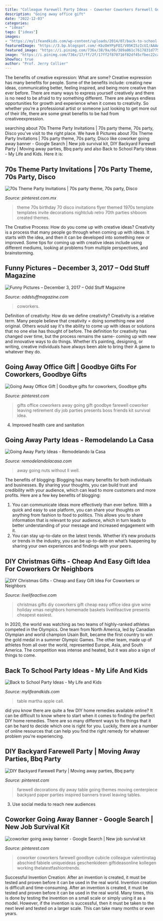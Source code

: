 ```yaml
---
title: "Colleague Farewell Party Ideas - Coworker Coworkers Farewell Goodbye Cubicle Colleague Valentinstag Abschied Fabiele Uniqueideas Geschenkideen Giftideasonline Kollegen Working Thelatestfashiontrends"
description: "Going away office gift"
date: "2022-12-03"
categories:
- "ideas"
tags: ["ideas"]
images:
- "https://mylifeandkids.com/wp-content/uploads/2014/07/back-to-school-party-4.jpg"
featuredImage: "https://3.bp.blogspot.com/-KbzOmYPpFOI/V05KI5zIcUI/AAAAAAAAb6Q/zJFwViRIfqAIz8eyAYIjvrHFqHMXFi80ACKgB/s1600/well%2Bgo%2Bnuts%2Bwithout%2Byou.jpg"
featured_image: "https://i.pinimg.com/736x/38/9a/06/389a061c7617831d775dd79720d3fb34--office-parties-office-gifts.jpg"
image: "https://i.pinimg.com/736x/17/ff/2f/17ff2f870716f82df45cfbec22ca51de--hawai-party-farewell-parties.jpg"
ShowToc: true
author: "Prof. Jerry Collier"
---
```



The benefits of creative expression: What are some?
Creative expression has many benefits for people. Some of the benefits include: creating new ideas, communicating better, feeling inspired, and being more creative than ever before. There are many ways to express yourself creatively and there is no need to be afraid to try something different. There are always endless opportunities for growth and experience when it comes to creativity. So whether you’re a professional artist or someone just looking to get more out of their life, there are some great benefits to be had from creativeexpression.

	

		
searching about 70s Theme Party Invitations | 70s party theme, 70s party, Disco you've visit to the right place. We have 8 Pictures about 70s Theme Party Invitations | 70s party theme, 70s party, Disco like coworker going away banner - Google Search | New job survival kit, DIY Backyard Farewell Party | Moving away parties, Bbq party and also Back to School Party Ideas - My Life and Kids. Here it is:
		
    
## 70s Theme Party Invitations | 70s Party Theme, 70s Party, Disco

<img loading=lazy src="https://i.pinimg.com/736x/3d/82/ef/3d82ef8b21b8ea8ab4e85964feeae544.jpg" onerror="this.onerror=null;this.src='https://tse2.mm.bing.net/th?id=OIP.nEA5wV56CjpwP2oE7pDd1AHaLc&amp;pid=15.1';" alt="70s Theme Party Invitations | 70s party theme, 70s party, Disco">

_Source: pinterest.com.mx_

>theme 70s birthday 70 disco invitations flyer themed 1970s template templates invite decorations nightclub retro 70th parties shboom created themes. 

	

The Creative Process: How do you come up with creative ideas?
Creativity is a process that many people go through when coming up with ideas. It starts with the idea, and then it can be developed into something new or improved. Some tips for coming up with creative ideas include using different mediums, looking at problems from multiple perspectives, and brainstorming.

    
## Funny Pictures – December 3, 2017 – Odd Stuff Magazine

<img loading=lazy src="https://oddstuffmagazine.com/wp-content/uploads/2017/12/custom-cake-650x512.jpg" onerror="this.onerror=null;this.src='https://tse1.mm.bing.net/th?id=OIP.N9OfDim7BKu7YKqVawMZlgHaF1&amp;pid=15.1';" alt="Funny Pictures – December 3, 2017 – Odd Stuff Magazine">

_Source: oddstuffmagazine.com_

>coworkers. 

	

Definition of creativity: How do we define creativity?
Creativity is a relative term. Many people believe that creativity = doing something new and original. Others would say it's the ability to come up with ideas or solutions that no one else has thought of before. The definition for creativity has changed over time, but the process remains the same- coming up with new and innovative ways to do things. Whether it’s painting, designing, or writing, creative individuals have always been able to bring their A game to whatever they do.

    
## Going Away Office Gift | Goodbye Gifts For Coworkers, Goodbye Gifts

<img loading=lazy src="https://i.pinimg.com/736x/38/9a/06/389a061c7617831d775dd79720d3fb34--office-parties-office-gifts.jpg" onerror="this.onerror=null;this.src='https://tse4.mm.bing.net/th?id=OIP.BtVWOGWRc1mVI8xtMiqhqgHaJ3&amp;pid=15.1';" alt="Going Away Office Gift | Goodbye gifts for coworkers, Goodbye gifts">

_Source: pinterest.com_

>gifts office coworkers away going gift goodbye farewell coworker leaving retirement diy job parties presents boss friends kit survival idea. 

	

4. Improved health care and sanitation 

    
## Going Away Party Ideas - Remodelando La Casa

<img loading=lazy src="https://3.bp.blogspot.com/-KbzOmYPpFOI/V05KI5zIcUI/AAAAAAAAb6Q/zJFwViRIfqAIz8eyAYIjvrHFqHMXFi80ACKgB/s1600/well%2Bgo%2Bnuts%2Bwithout%2Byou.jpg" onerror="this.onerror=null;this.src='https://tse1.mm.bing.net/th?id=OIP.KCRk5zQhHezzWqOhTZAknwHaLn&amp;pid=15.1';" alt="Going Away Party Ideas - Remodelando la Casa">

_Source: remodelandolacasa.com_

>away going nuts without ll well. 

	

The benefits of blogging:
Blogging has many benefits for both individuals and businesses. By sharing your thoughts, you can build trust and credibility with your audience, which can lead to more customers and more profits. Here are a few key benefits of blogging: 
1. You can communicate ideas more effectively than ever before. With a quick and easy to use platform, you can share your thoughts on anything from fashion to food to politics. This allows you to share information that is relevant to your audience, which in turn leads to better understanding of your message and increased engagement with it. 
2. You can stay up-to-date on the latest trends. Whether it’s new products or trends in the industry, you can be up-to-date on what’s happening by sharing your own experiences and findings with your peers.

    
## DIY Christmas Gifts - Cheap And Easy Gift Idea For Coworkers Or Neighbors

<img loading=lazy src="https://www.livelifeactive.com/wp-content/uploads/2017/12/diy-christmas-gifts-767x1024.jpg" onerror="this.onerror=null;this.src='https://tse3.mm.bing.net/th?id=OIP.Flvob5sXFAAYsfxAScbgcgHaJ4&amp;pid=15.1';" alt="DIY Christmas Gifts - Cheap and Easy Gift Idea For Coworkers or Neighbors">

_Source: livelifeactive.com_

>christmas gifts diy coworkers gift cheap easy office idea give wine holiday xmas neighbors homemade baskets livelifeactive presents cheapest easiest. 

	

In 2020, the world was watching as two teams of highly-ranked athletes competed in the Olympics. One team from North America, led by Canadian Olympian and world champion Usain Bolt, became the first country to win the gold medal in a summer Olympic Games. The other team, made up of athletes from all over the world, represented Europe, Asia, and South America. The competition was intense and heated, but it was also a sign of things to come.

    
## Back To School Party Ideas - My Life And Kids

<img loading=lazy src="https://mylifeandkids.com/wp-content/uploads/2014/07/back-to-school-party-4.jpg" onerror="this.onerror=null;this.src='https://tse3.mm.bing.net/th?id=OIP.rhl8Yjqa89k4u0uFYi8zVgHaJ3&amp;pid=15.1';" alt="Back to School Party Ideas - My Life and Kids">

_Source: mylifeandkids.com_

>table martha apple call. 

	

did you know there are quite a few DIY home remedies available online?
It can be difficult to know where to start when it comes to finding the perfect DIY home remedies. There are so many different ways to fix things that it can be hard to decide which one is right for you. Luckily, there are a number of online resources that can help you find the right remedy for whatever problem you're experiencing.

    
## DIY Backyard Farewell Party | Moving Away Parties, Bbq Party

<img loading=lazy src="https://i.pinimg.com/736x/17/ff/2f/17ff2f870716f82df45cfbec22ca51de--hawai-party-farewell-parties.jpg" onerror="this.onerror=null;this.src='https://tse4.mm.bing.net/th?id=OIP.clDaBOF0Vnfb41-uOgHtowHaLG&amp;pid=15.1';" alt="DIY Backyard Farewell Party | Moving away parties, Bbq party">

_Source: pinterest.com_

>farewell decorations diy away table going themes moving centerpiece backyard paper parties inspired banners travel leaving tables. 

	

3. Use social media to reach new audiences

    
## Coworker Going Away Banner - Google Search | New Job Survival Kit

<img loading=lazy src="https://i.pinimg.com/736x/26/98/70/269870690ab680f4eba795efb1d5528f.jpg" onerror="this.onerror=null;this.src='https://tse1.mm.bing.net/th?id=OIP.rEblP8E-d_XA31dIMk-tnAHaLd&amp;pid=15.1';" alt="coworker going away banner - Google Search | New job survival kit">

_Source: pinterest.com_

>coworker coworkers farewell goodbye cubicle colleague valentinstag abschied fabiele uniqueideas geschenkideen giftideasonline kollegen working thelatestfashiontrends. 

	

Successful Invention Creation: After an invention is created, it must be tested and proven before it can be used in the real world.
Invention creation is difficult and time-consuming. After an invention is created, it must be tested and proven before it can be used in the real world. Many times, this is done by testing the invention on a small scale or simply using it as a model. However, if the invention is successful, then it must be taken to the next level and tested on a larger scale. This can take many months or even years.

